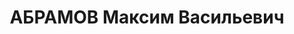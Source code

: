 ---
title: АБРАМОВ Максим Васильевич
description: 'род. 05.01.1900 д.Ягодино Уваров.р-на МО, б.офицер, член ВКП(б) с 1919г.,
  до ареста нач.Артснабжения БВО, интендант 1-го ранга, прож.: г.Смоленск, Краснознаменная
  ул.. 26 - 12. Арест: 06.06.37г. УНКВД по Зап.обл.'
---